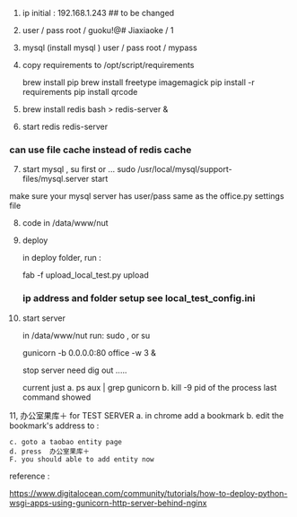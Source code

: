 1. ip 
    initial : 192.168.1.243
        ## to be changed 
    
2. user / pass
    root / guoku!@#
    Jiaxiaoke / 1
    
    

3. mysql (install mysql )
    user / pass
    root / mypass
    
4. copy requirements to /opt/script/requirements

    brew install pip 
    brew install freetype imagemagick
    pip install -r requirements
    pip install qrcode 
    
 
5. brew install redis
    bash > redis-server &
    
6. start redis 
    redis-server 
   
### can use file cache instead of redis cache 
 
   
7. start mysql  , 
  su first or ...
  sudo /usr/local/mysql/support-files/mysql.server start
  
  make sure your mysql server has user/pass same as the office.py settings file 
  
  
8. code in /data/www/nut 
   
9. deploy 
  
   in deploy folder, run : 

   fab -f upload_local_test.py upload 
   
   ### ip address and folder setup see local_test_config.ini

10. start server 

    in /data/www/nut 
    run: 
    sudo , or su 
    
    gunicorn -b 0.0.0.0:80 office -w 3 &

    
    stop server 
    need dig out ..... 
    
    current just
     a. ps aux | grep gunicorn 
     b. kill -9 pid of the process last command showed 
     
     
    
11, 办公室果库＋ for TEST SERVER 
    a. in chrome add a bookmark 
    b. edit the bookmark's address to :

    
    c. goto a taobao entity page 
    d. press  办公室果库＋  
    F. you should able to add entity now 
    
    
    
reference : 

https://www.digitalocean.com/community/tutorials/how-to-deploy-python-wsgi-apps-using-gunicorn-http-server-behind-nginx
    
    
    
    
   
 
 